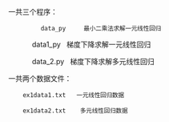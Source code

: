 一共三个程序：

             data_py     最小二乘法求解一元线性回归   
             
             data1_py    梯度下降求解一元线性回归 
             
             data_2.py   梯度下降求解多元线性回归
             
一共两个数据文件：

        ex1data1.txt   一元线性回归数据  
        
        ex1data2.txt    多元线性回归数据
             
  
          
